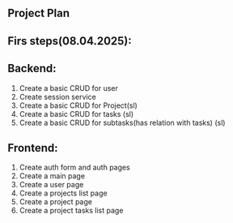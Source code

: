 Project Plan
-

Firs steps(08.04.2025):
-

Backend:
-
1. Create a basic CRUD for user
2. Create session service
3. Create a basic CRUD for Project(sl)
4. Create a basic CRUD for tasks (sl)
5. Create a basic CRUD for subtasks(has relation with tasks) (sl)

Frontend:
-
1. Create auth form and auth pages
2. Create a main page
3. Create a user page
4. Create a projects list page
5. Create a project page
6. Create a project tasks list page



